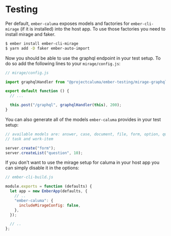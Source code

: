 # Testing

Per default, `ember-caluma` exposes models and factories for
`ember-cli-mirage` (if it is installed) into the host app. To use those
factories you need to install mirage and faker.

```bash
$ ember install ember-cli-mirage
$ yarn add -D faker ember-auto-import
```

Now you should be able to use the graphql endpoint in your test setup. To do
so add the following lines to your `mirage/config.js`:

```js
// mirage/config.js

import graphqlHandler from "@projectcaluma/ember-testing/mirage-graphql";

export default function () {
  // ...

  this.post("/graphql", graphqlHandler(this), 200);
}
```

You can also generate all of the models `ember-caluma` provides in your test setup:

```js
// available models are: answer, case, document, file, form, option, question,
// task and work-item

server.create("form");
server.createList("question", 10);
```

If you don't want to use the mirage setup for caluma in your host app you can
simply disable it in the options:

```js
// ember-cli-build.js

module.exports = function (defaults) {
  let app = new EmberApp(defaults, {
    // ..
    "ember-caluma": {
      includeMirageConfig: false,
    },
  });

  // ..
};
```
